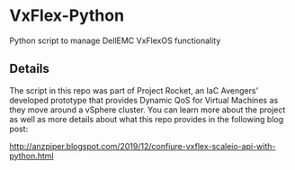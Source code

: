 # VxFlex-Python
Python script to manage DellEMC VxFlexOS functionality
## Details
The script in this repo was part of Project Rocket, an IaC Avengers' developed prototype that provides Dynamic QoS for Virtual Machines as they move around a vSphere cluster. You can learn more about the project as well as more details about what this repo provides in the following blog post:

http://anzpiper.blogspot.com/2019/12/confiure-vxflex-scaleio-api-with-python.html
